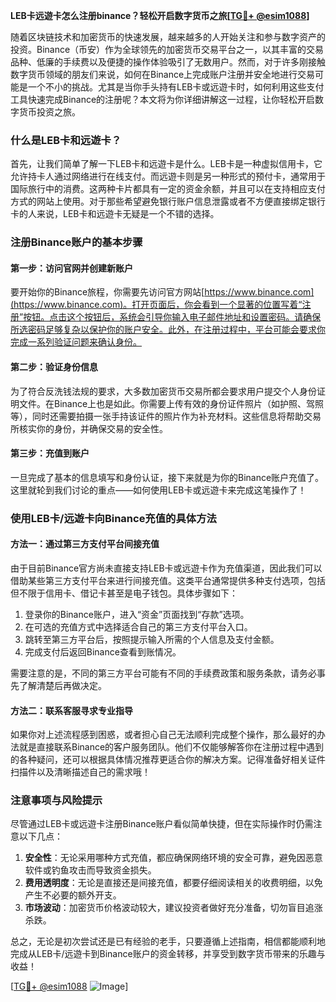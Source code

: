 **LEB卡远遊卡怎么注册binance？轻松开启数字货币之旅[[TG💪+ @esim1088](https://t.me/s/esim1088)]**

随着区块链技术和加密货币的快速发展，越来越多的人开始关注和参与数字资产的投资。Binance（币安）作为全球领先的加密货币交易平台之一，以其丰富的交易品种、低廉的手续费以及便捷的操作体验吸引了无数用户。然而，对于许多刚接触数字货币领域的朋友们来说，如何在Binance上完成账户注册并安全地进行交易可能是一个不小的挑战。尤其是当你手头持有LEB卡或远遊卡时，如何利用这些支付工具快速完成Binance的注册呢？本文将为你详细讲解这一过程，让你轻松开启数字货币投资之旅。

### 什么是LEB卡和远遊卡？

首先，让我们简单了解一下LEB卡和远遊卡是什么。LEB卡是一种虚拟信用卡，它允许持卡人通过网络进行在线支付。而远遊卡则是另一种形式的预付卡，通常用于国际旅行中的消费。这两种卡片都具有一定的资金余额，并且可以在支持相应支付方式的网站上使用。对于那些希望避免银行账户信息泄露或者不方便直接绑定银行卡的人来说，LEB卡和远遊卡无疑是一个不错的选择。

### 注册Binance账户的基本步骤

#### 第一步：访问官网并创建新账户
要开始你的Binance旅程，你需要先访问官方网站[https://www.binance.com](https://www.binance.com)。打开页面后，你会看到一个显著的位置写着“注册”按钮。点击这个按钮后，系统会引导你输入电子邮件地址和设置密码。请确保所选密码足够复杂以保护你的账户安全。此外，在注册过程中，平台可能会要求你完成一系列验证问题来确认身份。

#### 第二步：验证身份信息
为了符合反洗钱法规的要求，大多数加密货币交易所都会要求用户提交个人身份证明文件。在Binance上也是如此。你需要上传有效的身份证件照片（如护照、驾照等），同时还需要拍摄一张手持该证件的照片作为补充材料。这些信息将帮助交易所核实你的身份，并确保交易的安全性。

#### 第三步：充值到账户
一旦完成了基本的信息填写和身份认证，接下来就是为你的Binance账户充值了。这里就轮到我们讨论的重点——如何使用LEB卡或远遊卡来完成这笔操作了！

### 使用LEB卡/远遊卡向Binance充值的具体方法

#### 方法一：通过第三方支付平台间接充值
由于目前Binance官方尚未直接支持LEB卡或远遊卡作为充值渠道，因此我们可以借助某些第三方支付平台来进行间接充值。这类平台通常提供多种支付选项，包括但不限于信用卡、借记卡甚至是电子钱包。具体步骤如下：

1. 登录你的Binance账户，进入“资金”页面找到“存款”选项。
2. 在可选的充值方式中选择适合自己的第三方支付平台入口。
3. 跳转至第三方平台后，按照提示输入所需的个人信息及支付金额。
4. 完成支付后返回Binance查看到账情况。

需要注意的是，不同的第三方平台可能有不同的手续费政策和服务条款，请务必事先了解清楚后再做决定。

#### 方法二：联系客服寻求专业指导
如果你对上述流程感到困惑，或者担心自己无法顺利完成整个操作，那么最好的办法就是直接联系Binance的客户服务团队。他们不仅能够解答你在注册过程中遇到的各种疑问，还可以根据具体情况推荐更适合你的解决方案。记得准备好相关证件扫描件以及清晰描述自己的需求哦！

### 注意事项与风险提示

尽管通过LEB卡或远遊卡注册Binance账户看似简单快捷，但在实际操作时仍需注意以下几点：

1. **安全性**：无论采用哪种方式充值，都应确保网络环境的安全可靠，避免因恶意软件或钓鱼攻击而导致资金损失。
2. **费用透明度**：无论是直接还是间接充值，都要仔细阅读相关的收费明细，以免产生不必要的额外开支。
3. **市场波动**：加密货币价格波动较大，建议投资者做好充分准备，切勿盲目追涨杀跌。

总之，无论是初次尝试还是已有经验的老手，只要遵循上述指南，相信都能顺利地完成从LEB卡/远遊卡到Binance账户的资金转移，并享受到数字货币带来的乐趣与收益！

[[TG💪+ @esim1088](https://t.me/s/esim1088) ![Image](https://i.postimg.cc/4NQfJmqS/Snipaste-2025-05-13-00-14-12.png)]